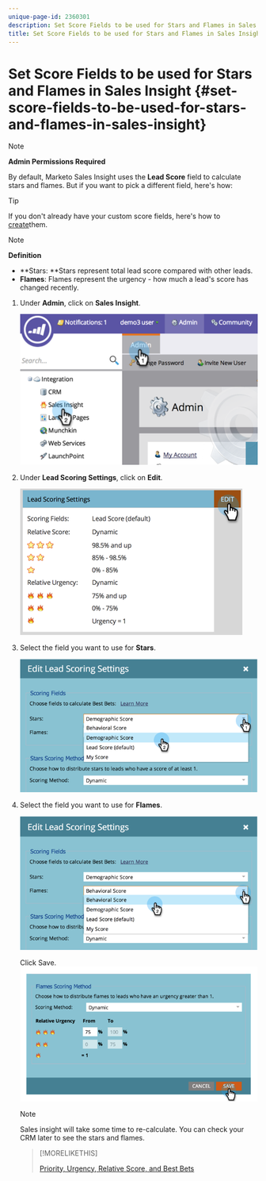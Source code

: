 ```yaml
---
unique-page-id: 2360301
description: Set Score Fields to be used for Stars and Flames in Sales Insight - Marketo Docs - Product Documentation
title: Set Score Fields to be used for Stars and Flames in Sales Insight
---
```


# Set Score Fields to be used for Stars and Flames in Sales Insight {#set-score-fields-to-be-used-for-stars-and-flames-in-sales-insight}

>[!NOTE]
>
>**Admin Permissions Required**

By default, Marketo Sales Insight uses the **Lead Score** field to calculate stars and flames. But if you want to pick a different field, here's how:

>[!TIP]
>
>If you don't already have your custom score fields, here's how to [create](../../../../../product-docs/administration/field-management/create-a-custom-field-in-marketo.md)them.

>[!NOTE]
>
>**Definition**
>
>* **Stars: **Stars represent total lead score compared with other leads.
>* **Flames**: Flames represent the urgency - how much a lead's score has changed recently. 
>

1. Under **Admin**, click on **Sales Insight**.

   ![](assets/image2014-9-16-13-3a27-3a19.png)

1. Under **Lead Scoring Settings**, click on **Edit**.

   ![](assets/image2014-9-16-13-3a27-3a33.png)

1. Select the field you want to use for **Stars**.

   ![](assets/image2014-9-16-13-3a27-3a45.png)

1. Select the field you want to use for **Flames**.

   ![](assets/image2014-9-16-13-3a28-3a1.png)

   Click Save.
   ![](assets/image2014-9-16-13-3a28-3a18.png)

   >[!NOTE]
   >
   >Sales insight will take some time to re-calculate. You can check your CRM later to see the stars and flames.

   >[!MORELIKETHIS]
   >
   >
   >
   >[Priority, Urgency, Relative Score, and Best Bets](priority-urgency-relative-score-and-best-bets.md)

